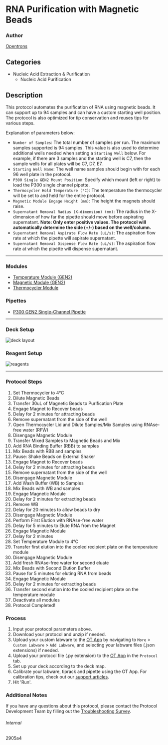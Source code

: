 # RNA Purification with Magnetic Beads

### Author

[Opentrons](https://opentrons.com/)

## Categories

- Nucleic Acid Extraction & Purification
  - Nucleic Acid Purification

## Description

This protocol automates the purification of RNA using magnetic beads. It can support up to 94 samples and can have a custom starting well position. The protocol is also optimized for tip conservation and reuses tips for various steps.

Explanation of parameters below:

- `Number of Samples`: The total number of samples per run. The maximum samples supported is 94 samples. This value is also used to determine additional wells needed when setting a `Starting Well` below. For example, if there are 3 samples and the starting well is C7, then the sample wells for all plates will be C7, D7, E7.
- `Starting Well Name`: The well name samples should begin with for each 96 well plate in the protocol.
- `P300 Single GEN2 Mount Position`: Specify which mount (left or right) to load the P300 single channel pipette.
- `Thermocycler Hold Temperature (°C)`: The temperature the thermocycler will be set to and held for the entire protocol.
- `Magnetic Module Engage Height (mm)`: The height the magnets should raise.
- `Supernatant Removal Radius (X-dimension) (mm)`: The radius in the X-dimension of how far the pipette should move before aspirating supernatant. **Note: Only enter positive values. The protocol will automatically determine the side (+/-) based on the well/column.**
- `Supernatant Removal Aspirate Flow Rate (uL/s)`: The aspiration flow rate at which the pipette will aspirate supernatant.
- `Supernatant Removal Dispense Flow Rate (uL/s)`: The aspiration flow rate at which the pipette will dispense supernatant.

---

### Modules

* [Temperature Module (GEN2)](https://shop.opentrons.com/collections/hardware-modules/products/tempdeck)
* [Magnetic Module (GEN2)](https://shop.opentrons.com/collections/hardware-modules/products/magdeck)
* [Thermocycler Module](https://shop.opentrons.com/collections/hardware-modules/products/thermocycler-module)

### Pipettes

- [P300 GEN2 Single-Channel Pipette](https://shop.opentrons.com/collections/ot-2-robot/products/single-channel-electronic-pipette)

---

### Deck Setup

![deck layout](https://opentrons-protocol-library-website.s3.amazonaws.com/custom-README-images/2905a4/2905a4_layout.png)

### Reagent Setup

![reagents](https://opentrons-protocol-library-website.s3.amazonaws.com/custom-README-images/2905a4/2905a4_reagents.png)

---

### Protocol Steps

1. Set Thermocycler to 4°C
2. Dilute Magnetic Beads
3. Transfer 30uL of Magnetic Beads to Purification Plate
4. Engage Magnet to Recover beads
5. Delay for 2 minutes for attracting beads
6. Remove supernatant from the side of the well
7. Open Thermocycler Lid and Dilute Samples/Mix Samples using RNAse-free water (RFW)
8. Disengage Magnetic Module
9. Transfer Mixed Samples to Magnetic Beads and Mix
10. Add RNA Binding Buffer (RBB) to samples
11. Mix Beads with RBB and samples
12. Pause: Shake Beads on External Shaker
13. Engage Magnet to Recover beads
14. Delay for 2 minutes for attracting beads
15. Remove supernatant from the side of the well
16. Disengage Magnetic Module
17. Add Wash Buffer (WB) to Samples
18. Mix Beads with WB and samples
19. Engage Magnetic Module
20. Delay for 2 minutes for extracting beads
21. Remove WB
22. Delay for 20 minutes to allow beads to dry
23. Disengage Magnetic Module
24. Perform First Elution with RNAse-free water
25. Delay for 5 minutes to Elute RNA from the Magnet
26. Engage Magnetic Module
27. Delay for 2 minutes
28. Set Temperature Module to 4°C
29. Transfer first elution into the cooled recipient plate on the temperature module
30. Disengage Magnetic Module
31. Add fresh RNAse-free water for second eluate
32. Mix Beads with Second Elution Buffer
33. Pause for 5 minutes for eluting RNA from beads
34. Engage Magnetic Module
35. Delay for 2 minutes for extracting beads
36. Transfer second elution into the cooled recipient plate on the temperature module
37. Deactivate all modules
38. Protocol Completed!

### Process

1. Input your protocol parameters above.
2. Download your protocol and unzip if needed.
3. Upload your custom labware to the [OT App](https://opentrons.com/ot-app) by navigating to `More` > `Custom Labware` > `Add Labware`, and selecting your labware files (.json extensions) if needed.
4. Upload your protocol file (.py extension) to the [OT App](https://opentrons.com/ot-app) in the `Protocol` tab.
5. Set up your deck according to the deck map.
6. Calibrate your labware, tiprack and pipette using the OT App. For calibration tips, check out our [support articles](https://support.opentrons.com/en/collections/1559720-guide-for-getting-started-with-the-ot-2).
7. Hit 'Run'.

### Additional Notes

If you have any questions about this protocol, please contact the Protocol Development Team by filling out the [Troubleshooting Survey](https://protocol-troubleshooting.paperform.co/).

###### Internal

2905a4
